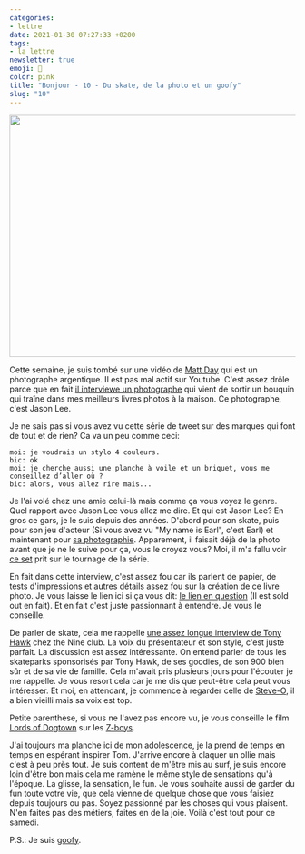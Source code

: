 ```yaml
---
categories:
- lettre
date: 2021-01-30 07:27:33 +0200
tags:
- la lettre
newsletter: true
emoji: 💌
color: pink
title: "Bonjour - 10 - Du skate, de la photo et un goofy"
slug: "10"
---
```


<img class="tl-email-image" data-id="4034518" height="426" src="https://gallery.tinyletterapp.com/a0d8b178d0758f62b0c01a8cd9fc5d00a4997449/images/09f5e0a3-e222-4c27-82bb-a6fc6ddd93c6.jpeg" width="640"/>

Cette semaine, je suis tombé sur une vidéo de <a href="https://www.youtube.com/channel/UCopwCE5bVtffQif8IFkbUuw">Matt Day</a> qui est un photographe argentique. Il est pas mal actif sur Youtube. C'est assez drôle parce que en fait <a href="https://www.youtube.com/watch?v=IvRhi0udkEg">il interviewe un photographe</a> qui vient de sortir un bouquin qui traîne dans mes meilleurs livres photos à la maison. Ce photographe, c'est Jason Lee.

Je ne sais pas si vous avez vu cette série de tweet sur des marques qui font de tout et de rien? Ca va un peu comme ceci:

```
moi: je voudrais un stylo 4 couleurs.
bic: ok
moi: je cherche aussi une planche à voile et un briquet, vous me conseillez d’aller où ?
bic: alors, vous allez rire mais...
```

Je l'ai volé chez une amie celui-là mais comme ça vous voyez le genre. Quel rapport avec Jason Lee vous allez me dire. Et qui est Jason Lee? En gros ce gars, je le suis depuis des années. D'abord pour son skate, puis pour son jeu d'acteur (Si vous avez vu "My name is Earl", c'est Earl) et maintenant pour <a href="https://www.jasonleefilm.com">sa photographie</a>. Apparement, il faisait déjà de la photo avant que je ne le suive pour ça, vous le croyez vous? Moi, il m'a fallu voir <a href="https://www.jasonleefilm.com/shop/trailer-park-print-set">ce set</a> prit sur le tournage de la série.</p>
<p>En fait dans cette interview, c'est assez fou car ils parlent de papier, de tests d'impressions et autres détails assez fou sur la création de ce livre photo. Je vous laisse le lien ici si ça vous dit: <a href="https://www.stanleybarker.co.uk/collections/frontpage/products/jason-lee">le lien en question</a> (Il est sold out en fait). Et en fait c'est juste passionnant à entendre. Je vous le conseille.

De parler de skate, cela me rappelle <a href="https://www.youtube.com/watch?v=z4pwm37EVyw">une assez longue interview de Tony Hawk</a> chez the Nine club. La voix du présentateur et son style, c'est juste parfait. La discussion est assez intéressante. On entend parler de tous les skateparks sponsorisés par Tony Hawk, de ses goodies, de son 900 bien sûr et de sa vie de famille. Cela m'avait pris plusieurs jours pour l'écouter je me rappelle. Je vous resort cela car je me dis que peut-être cela peut vous intéresser. Et moi, en attendant, je commence à regarder celle de <a href="https://www.youtube.com/watch?v=Jp7VCqNGSx4">Steve-O</a>, il a bien vieilli mais sa voix est top.

Petite parenthèse, si vous ne l'avez pas encore vu, je vous conseille le film <a href="https://www.youtube.com/watch?v=KHwimJTfvxE">Lords of Dogtown</a> sur les <a href="https://en.wikipedia.org/wiki/Z-Boys">Z-boys</a>.

J'ai toujours ma planche ici de mon adolescence, je la prend de temps en temps en espérant inspirer Tom. J'arrive encore à claquer un ollie mais c'est à peu près tout. Je suis content de m'être mis au surf, je suis encore loin d'être bon mais cela me ramène le même style de sensations qu'à l'époque. La glisse, la sensation, le fun. Je vous souhaite aussi de garder du fun toute votre vie, que cela vienne de quelque chose que vous faisiez depuis toujours ou pas. Soyez passionné par les choses qui vous plaisent. N'en faites pas des métiers, faites en de la joie. Voilà c'est tout pour ce samedi. 

P.S.: Je suis <a href="https://skateboard-academy.com/goofy-ou-regular.html">goofy</a>.
